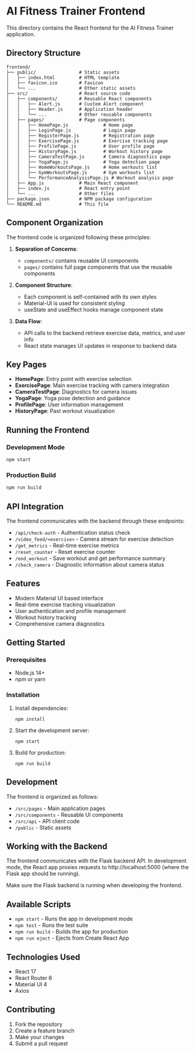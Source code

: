 # AI Fitness Trainer Frontend

This directory contains the React frontend for the AI Fitness Trainer application.

## Directory Structure

```
frontend/
├── public/                # Static assets
│   ├── index.html         # HTML template
│   ├── favicon.ico        # Favicon
│   └── ...                # Other static assets
├── src/                   # React source code
│   ├── components/        # Reusable React components
│   │   ├── Alert.js       # Custom Alert component
│   │   ├── Header.js      # Application header
│   │   └── ...            # Other reusable components
│   ├── pages/             # Page components
│   │   ├── HomePage.js             # Home page
│   │   ├── LoginPage.js            # Login page
│   │   ├── RegisterPage.js         # Registration page
│   │   ├── ExercisePage.js         # Exercise tracking page
│   │   ├── ProfilePage.js          # User profile page
│   │   ├── HistoryPage.js          # Workout history page
│   │   ├── CameraTestPage.js       # Camera diagnostics page
│   │   ├── YogaPage.js             # Yoga detection page
│   │   ├── HomeWorkoutsPage.js     # Home workouts list
│   │   ├── GymWorkoutsPage.js      # Gym workouts list
│   │   └── PerformanceAnalysisPage.js # Workout analysis page
│   ├── App.js             # Main React component
│   ├── index.js           # React entry point
│   └── ...                # Other files
├── package.json           # NPM package configuration
└── README.md              # This file
```

## Component Organization

The frontend code is organized following these principles:

1. **Separation of Concerns**:
   - `components/` contains reusable UI components
   - `pages/` contains full page components that use the reusable components

2. **Component Structure**:
   - Each component is self-contained with its own styles
   - Material-UI is used for consistent styling
   - useState and useEffect hooks manage component state

3. **Data Flow**:
   - API calls to the backend retrieve exercise data, metrics, and user info
   - React state manages UI updates in response to backend data

## Key Pages

- **HomePage**: Entry point with exercise selection
- **ExercisePage**: Main exercise tracking with camera integration
- **CameraTestPage**: Diagnostics for camera issues
- **YogaPage**: Yoga pose detection and guidance
- **ProfilePage**: User information management
- **HistoryPage**: Past workout visualization

## Running the Frontend

### Development Mode
```bash
npm start
```

### Production Build
```bash
npm run build
```

## API Integration

The frontend communicates with the backend through these endpoints:

- `/api/check-auth` - Authentication status check
- `/video_feed/<exercise>` - Camera stream for exercise detection
- `/get_metrics` - Real-time exercise metrics
- `/reset_counter` - Reset exercise counter
- `/end_workout` - Save workout and get performance summary
- `/check_camera` - Diagnostic information about camera status

## Features

- Modern Material UI based interface
- Real-time exercise tracking visualization
- User authentication and profile management
- Workout history tracking
- Comprehensive camera diagnostics

## Getting Started

### Prerequisites

- Node.js 14+
- npm or yarn

### Installation

1. Install dependencies:
   ```
   npm install
   ```

2. Start the development server:
   ```
   npm start
   ```

3. Build for production:
   ```
   npm run build
   ```

## Development

The frontend is organized as follows:

- `/src/pages` - Main application pages
- `/src/components` - Reusable UI components
- `/src/api` - API client code
- `/public` - Static assets

## Working with the Backend

The frontend communicates with the Flask backend API. In development mode, the React app proxies requests to http://localhost:5000 (where the Flask app should be running).

Make sure the Flask backend is running when developing the frontend.

## Available Scripts

- `npm start` - Runs the app in development mode
- `npm test` - Runs the test suite
- `npm run build` - Builds the app for production
- `npm run eject` - Ejects from Create React App

## Technologies Used

- React 17
- React Router 6
- Material UI 4
- Axios

## Contributing

1. Fork the repository
2. Create a feature branch
3. Make your changes
4. Submit a pull request 